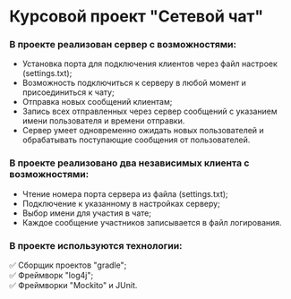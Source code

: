 # Курсовой проект "Сетевой чат"
### В проекте реализован сервер с возможностями:
* Установка порта для подключения клиентов через файл настроек (settings.txt);
* Возможность подключиться к серверу в любой момент и присоединиться к чату;
* Отправка новых сообщений клиентам;
* Запись всех отправленных через сервер сообщений с указанием имени пользователя и времени отправки.
* Сервер умеет одновременно ожидать новых пользователей и обрабатывать поступающие сообщения от пользователей.
### В проекте реализовано два независимых клиента с возможностями:
* Чтение номера порта сервера из файла (settings.txt);
* Подключение к указанному в настройках серверу;
* Выбор имени для участия в чате;
* Каждое сообщение участников записывается в файл логирования.
### В проекте используются технологии:
:white_check_mark: Сборщик проектов "gradle";  
:white_check_mark: Фреймворк "log4j";  
:white_check_mark: Фреймворки "Mockito" и JUnit.
